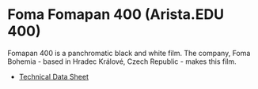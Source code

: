 # Foma Fomapan 400 (Arista.EDU 400)

Fomapan 400 is a panchromatic black and white film. The company, Foma Bohemia - based in Hradec Králové, Czech Republic - makes this film.

* [Technical Data Sheet](./foma_fomapan_400.pdf)